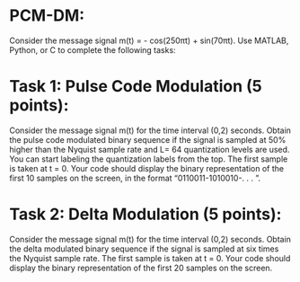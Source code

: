# PCM-DM:
Consider the message signal m(t) = - cos(250πt) + sin(70πt). Use MATLAB, Python, or C to complete the following
tasks:
# Task 1: Pulse Code Modulation (5 points):
Consider the message signal m(t) for the time interval (0,2) seconds.
Obtain the pulse code modulated binary sequence if the signal is sampled at 50% higher than the Nyquist sample rate
and L= 64 quantization levels are used. You can start labeling the quantization labels from the top. The first sample is
taken at t = 0. Your code should display the binary representation of the first 10 samples on the screen, in the format
“0110011-1010010-. . . ”.
# Task 2: Delta Modulation (5 points):
Consider the message signal m(t) for the time interval (0,2) seconds. Obtain
the delta modulated binary sequence if the signal is sampled at six times the Nyquist sample rate. The first sample is
taken at t = 0. Your code should display the binary representation of the first 20 samples on the screen.
